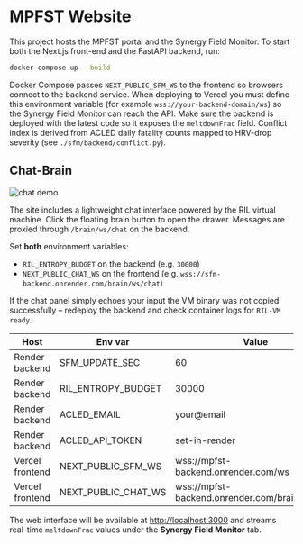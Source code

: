 # MPFST Website

This project hosts the MPFST portal and the Synergy Field Monitor. To start
both the Next.js front-end and the FastAPI backend, run:

```bash
docker-compose up --build
```

Docker Compose passes `NEXT_PUBLIC_SFM_WS` to the frontend so browsers
connect to the backend service. When deploying to Vercel you must define this
environment variable (for example `wss://your-backend-domain/ws`) so the
Synergy Field Monitor can reach the API. Make sure the backend is deployed
with the latest code so it exposes the `meltdownFrac` field.
Conflict index is derived from ACLED daily fatality counts mapped to HRV-drop
severity (see `./sfm/backend/conflict.py`).

## Chat-Brain

![chat demo](./public/chat-demo.gif)

The site includes a lightweight chat interface powered by the RIL virtual
machine. Click the floating brain button to open the drawer. Messages are
proxied through `/brain/ws/chat` on the backend.

Set **both** environment variables:

- `RIL_ENTROPY_BUDGET` on the backend (e.g. `30000`)
- `NEXT_PUBLIC_CHAT_WS` on the frontend (e.g. `wss://sfm-backend.onrender.com/brain/ws/chat`)

If the chat panel simply echoes your input the VM binary was not copied
successfully – redeploy the backend and check container logs for `RIL-VM ready`.

| Host | Env var | Value |
|------|---------|-------|
| Render backend | SFM_UPDATE_SEC | 60 |
| Render backend | RIL_ENTROPY_BUDGET | 30000 |
| Render backend | ACLED_EMAIL | your@email |
| Render backend | ACLED_API_TOKEN | set-in-render |
| Vercel frontend | NEXT_PUBLIC_SFM_WS | wss://mpfst-backend.onrender.com/ws |
| Vercel frontend | NEXT_PUBLIC_CHAT_WS | wss://mpfst-backend.onrender.com/brain/ws/chat |

The web interface will be available at <http://localhost:3000> and streams
real-time `meltdownFrac` values under the **Synergy Field Monitor** tab.
